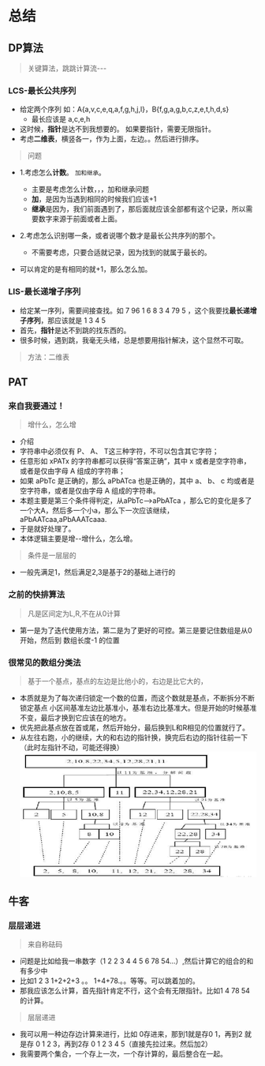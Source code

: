 # 总结


## DP算法
> 关键算法，跳跳计算流---
### LCS-最长公共序列
- 给定两个序列 如：A{a,v,c,e,q,a,f,g,h,j,l}，B{f,g,a,g,b,c,z,e,t,h,d,s}
  - 最长应该是 a,c,e,h
- 这时候，**指针**是达不到我想要的。 如果要指针，需要无限指针。
- 考虑**二维表**，横竖各一，作为上面，左边。。然后进行排序。
> 问题
- 1.考虑怎么**计数**。 `加和继承`。
  - 主要是考虑怎么计数，，，加和继承问题
  - **加**，是因为当遇到相同的时候我们应该+1
  - **继承**是因为，我们前面遇到了，那后面就应该全部都有这个记录，所以需要数字来源于前面或者上面。
- 2.考虑怎么识别哪一条，或者说哪个数才是最长公共序列的那个。
  - 不需要考虑，只要合适就记录，因为找到的就属于最长的。

- 可以肯定的是有相同的就+1，那么怎么加。  
### LIS-最长递增子序列
- 给定某一序列，需要间接查找。如 7 96 1 6 8 3 4 79 5 ，这个我要找**最长递增子序列**，那应该就是 1 3 4 5
- 首先，**指针**是达不到跳的找东西的。
- 很多时候，遇到跳，我毫无头绪，总是想要用指针解决，这个显然不可取。

> 方法：二维表


## PAT
### 来自我要通过！
> 增什么，怎么增
- 介绍
 - 字符串中必须仅有 P、 A、 T这三种字符，不可以包含其它字符；
 - 任意形如 xPATx 的字符串都可以获得“答案正确”，其中 x 或者是空字符串，或者是仅由字母 A 组成的字符串；
 - 如果 aPbTc 是正确的，那么 aPbATca 也是正确的，其中 a、 b、 c 均或者是空字符串，或者是仅由字母 A 组成的字符串。
- 本题主要是第三个条件得判定，从aPbTc-->aPbATca ，那么它的变化是多了一个大A，然后多一个小a，那么下一次应该继续，aPbAATcaa,aPbAAATcaaa.
- 于是就好处理了。
- 本体逻辑主要是增--增什么，怎么增。

> 条件是一层层的
- 一般先满足1，然后满足2,3是基于2的基础上进行的


### 之前的快排算法
> 凡是区间定为L,R,不在从0计算
- 第一是为了迭代使用方法，第二是为了更好的可控。第三是要记住数组是从0开始，然后到 数组长度-1 的位置

### 很常见的数组分类法
> 基于一个基点，基点的左边是比他小的，右边是比它大的，
- 本质就是为了每次递归锁定一个数的位置，而这个数就是基点，不断拆分不断锁定基点 
  小区间基准左边比基准小，基准右边比基准大。但是开始的时候基准不变，最后才换到它应该在的地方。
- 优先把此基点放在首或尾，然后开始分，最后换到L和R相见的位置就行了。
- 从左往右跑，小的继续，大的和右边的指针换，换完后右边的指针往前一下（此时左指针不动，可能还得换）
![img_2.png](img_2.png)


## 牛客
### 层层递进
> 来自称砝码
- 问题是比如给我一串数字（1 2 2 3 4 4 5 6 78 54...）,然后计算它的组合的和有多少中
- 比如1 2 3 1+2+2+3 。。 1+4+78.。。等等。可以跳着加的。
- 那我应该怎么计算，首先指针肯定不行，这个会有无限指针。比如1 4 78 54的计算。
> 层层递进  
- 我可以用一种边存边计算来进行，比如 0存进来，那到1就是存0 1，再到2 就是存 0 1 2 3，再到2存 0 1 2 3 4 5（直接先拉过来。然后加2）
- 我需要两个集合，一个存上一次，一个存计算的，最后整合在一起。
